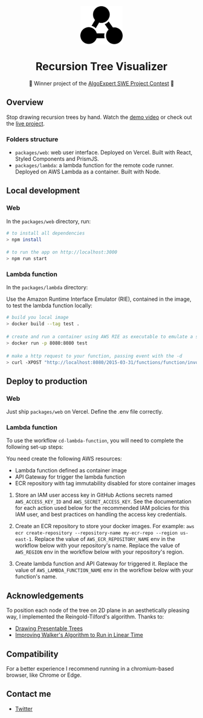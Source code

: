 <div align="center">
  <img src="./assets/logo.svg" height="100"/>
</div>

<h1 align="center">Recursion Tree Visualizer</h1>

<p align="center">🥇 Winner project of the <a href="https://www.algoexpert.io/swe-project-contests/2020-summer">AlgoExpert SWE Project Contest</a> 🥇</p>

## Overview

Stop drawing recursion trees by hand. Watch the [demo video](https://youtu.be/1f-KeeN8AHs) or check out the [live project](https://recursion.now.sh).

### Folders structure

- `packages/web`: web user interface. Deployed on Vercel. Built with React, Styled Components and PrismJS.
- `packages/lambda`: a lambda function for the remote code runner. Deployed on AWS Lambda as a container. Built with Node.

## Local development 

### Web

In the `packages/web` directory, run:

```bash
# to install all dependencies
> npm install

# to run the app on http://localhost:3000
> npm run start
```

### Lambda function

In the `packages/lambda` directory: 

Use the Amazon Runtime Interface Emulator (RIE), contained in the image, to test the lambda function locally:

```bash
# build you local image
> docker build --tag test . 

# create and run a container using AWS RIE as executable to emulate a server for your lambda function
> docker run -p 8080:8080 test

# make a http request to your function, passing event with the -d
> curl -XPOST "http://localhost:8080/2015-03-31/functions/function/invocations" -d '{}'
```

## Deploy to production

### Web

Just ship `packages/web` on Vercel. Define the .env file correctly.

### Lambda function

To use the workflow `cd-lambda-function`, you will need to complete the following set-up steps:

You need create the following AWS resources:
   - Lambda function defined as container image
   - API Gateway for trigger the lambda function
   - ECR repository with tag immutability disabled for store container images

1. Store an IAM user access key in GitHub Actions secrets named `AWS_ACCESS_KEY_ID` and `AWS_SECRET_ACCESS_KEY`.
   See the documentation for each action used below for the recommended IAM policies for this IAM user,
   and best practices on handling the access key credentials.

2. Create an ECR repository to store your docker images.
   For example: `aws ecr create-repository --repository-name my-ecr-repo --region us-east-1`.
   Replace the value of `AWS_ECR_REPOSITORY_NAME` env in the workflow below with your repository's name.
   Replace the value of `AWS_REGION` env in the workflow below with your repository's region.

3. Create lambda function and API Gateway for triggered it.
   Replace the value of `AWS_LAMBDA_FUNCTION_NAME` env in the workflow below with your function's name.


## Acknowledgements

To position each node of the tree on 2D plane in an aesthetically pleasing way, I implemented the Reingold-Tilford's algorithm. Thanks to:

- [Drawing Presentable Trees](https://llimllib.github.io/pymag-trees/#foot5)
- [Improving Walker's Algorithm to Run in Linear Time](http://dirk.jivas.de/papers/buchheim02improving.pdf)

## Compatibility

For a better experience I recommend running in a chromium-based browser, like  Chrome or Edge.

## Contact me

- [Twitter](https://twitter.com/brnpapa)

